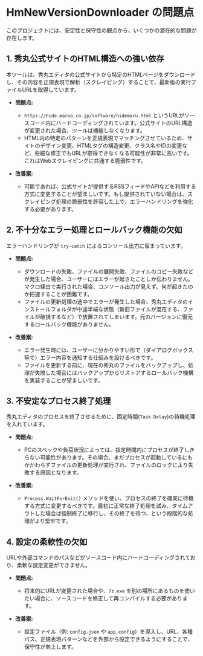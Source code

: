 # HmNewVersionDownloader の問題点

このプロジェクトには、安定性と保守性の観点から、いくつかの潜在的な問題が存在します。

## 1. 秀丸公式サイトのHTML構造への強い依存

本ツールは、秀丸エディタの公式サイトから特定のHTMLページをダウンロードし、その内容を正規表現で解析（スクレイピング）することで、最新版の実行ファイルURLを取得しています。

- **問題点:**
  - `https://hide.maruo.co.jp/software/hidemaru.html` というURLがソースコード内にハードコーディングされています。公式サイトのURL構造が変更された場合、ツールは機能しなくなります。
  - HTML内の特定のパターンを正規表現でマッチングさせているため、サイトのデザイン変更、HTMLタグの構造変更、クラス名やIDの変更など、些細な修正でもURLが取得できなくなる可能性が非常に高いです。これはWebスクレイピングに共通する脆弱性です。

- **改善案:**
  - 可能であれば、公式サイトが提供するRSSフィードやAPIなどを利用する方式に変更することが望ましいです。もし提供されていない場合は、スクレイピング処理の脆弱性を許容した上で、エラーハンドリングを強化する必要があります。

## 2. 不十分なエラー処理とロールバック機能の欠如

エラーハンドリングが `try-catch` によるコンソール出力に留まっています。

- **問題点:**
  - ダウンロードの失敗、ファイルの展開失敗、ファイルのコピー失敗などが発生した場合、ユーザーにはエラーが起きたことしか伝わりません。マクロ経由で実行された場合、コンソール出力が見えず、何が起きたのか把握することが困難です。
  - ファイルの更新処理の途中でエラーが発生した場合、秀丸エディタのインストールフォルダが中途半端な状態（新旧ファイルが混在する、ファイルが破損するなど）で放置されてしまいます。元のバージョンに復元するロールバック機能がありません。

- **改善案:**
  - エラー発生時には、ユーザーに分かりやすい形で（ダイアログボックス等で）エラー内容を通知する仕組みを設けるべきです。
  - ファイルを更新する前に、現在の秀丸のファイルをバックアップし、処理が失敗した場合にはバックアップからリストアするロールバック機構を実装することが望ましいです。

## 3. 不安定なプロセス終了処理

秀丸エディタのプロセスを終了させるために、固定時間(`Task.Delay`)の待機処理を入れています。

- **問題点:**
  - PCのスペックや負荷状況によっては、指定時間内にプロセスが終了しきらない可能性があります。その場合、まだプロセスが起動しているにもかかわらずファイルの更新処理が実行され、ファイルのロックにより失敗する原因となります。

- **改善案:**
  - `Process.WaitForExit()` メソッドを使い、プロセスの終了を確実に待機する方式に変更するべきです。最初に正常な終了処理を試み、タイムアウトした場合は強制終了に移行し、その終了を待つ、という段階的な処理がより堅牢です。

## 4. 設定の柔軟性の欠如

URLや外部コマンドのパスなどがソースコード内にハードコーディングされており、柔軟な設定変更ができません。

- **問題点:**
  - 将来的にURLが変更された場合や、`7z.exe` を別の場所にあるものを使いたい場合に、ソースコードを修正して再コンパイルする必要があります。

- **改善案:**
  - 設定ファイル（例: `config.json` や `app.config`）を導入し、URL、各種パス、正規表現パターンなどを外部から設定できるようにすることで、保守性が向上します。
